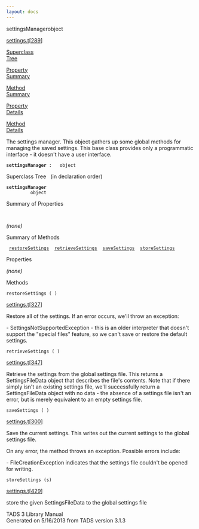 ```yaml
---
layout: docs
---
```

<span class="title">settingsManager</span><span class="type">object</span>

[settings.t](../file/settings.t.html)\[[289](../source/settings.t.html#289)\]

[Superclass  
Tree](#_SuperClassTree_)

[Property  
Summary](#_PropSummary_)

[Method  
Summary](#_MethodSummary_)

[Property  
Details](#_Properties_)

[Method  
Details](#_Methods_)

<div class="fdesc">

The settings manager. This object gathers up some global methods for
managing the saved settings. This base class provides only a
programmatic interface - it doesn't have a user interface.

**`settingsManager`**` :   object`

</div>

<span id="_SuperClassTree_"></span>

<div class="mjhd">

<span class="hdln">Superclass Tree</span>   (in declaration order)

</div>

**`settingsManager`**  
`         object`  
<span id="_PropSummary_"></span>

<div class="mjhd">

<span class="hdln">Summary of Properties</span>  

</div>

` `

*(none)* <span id="_MethodSummary_"></span>

<div class="mjhd">

<span class="hdln">Summary of Methods</span>  

</div>

` `[`restoreSettings`](#restoreSettings)`  `[`retrieveSettings`](#retrieveSettings)`  `[`saveSettings`](#saveSettings)`  `[`storeSettings`](#storeSettings)`  `

<span id="_Properties_"></span>

<div class="mjhd">

<span class="hdln">Properties</span>  

</div>

*(none)* <span id="_Methods_"></span>

<div class="mjhd">

<span class="hdln">Methods</span>  

</div>

<span id="restoreSettings"></span>

`restoreSettings ( )`

[settings.t](../file/settings.t.html)\[[327](../source/settings.t.html#327)\]

<div class="desc">

Restore all of the settings. If an error occurs, we'll throw an
exception:

\- SettingsNotSupportedException - this is an older interpreter that
doesn't support the "special files" feature, so we can't save or restore
the default settings.

</div>

<span id="retrieveSettings"></span>

`retrieveSettings ( )`

[settings.t](../file/settings.t.html)\[[347](../source/settings.t.html#347)\]

<div class="desc">

Retrieve the settings from the global settings file. This returns a
SettingsFileData object that describes the file's contents. Note that if
there simply isn't an existing settings file, we'll successfully return
a SettingsFileData object with no data - the absence of a settings file
isn't an error, but is merely equivalent to an empty settings file.

</div>

<span id="saveSettings"></span>

`saveSettings ( )`

[settings.t](../file/settings.t.html)\[[300](../source/settings.t.html#300)\]

<div class="desc">

Save the current settings. This writes out the current settings to the
global settings file.

On any error, the method throws an exception. Possible errors include:

\- FileCreationException indicates that the settings file couldn't be
opened for writing.

</div>

<span id="storeSettings"></span>

`storeSettings (s)`

[settings.t](../file/settings.t.html)\[[429](../source/settings.t.html#429)\]

<div class="desc">

store the given SettingsFileData to the global settings file

</div>

<div class="ftr">

TADS 3 Library Manual  
Generated on 5/16/2013 from TADS version 3.1.3

</div>
